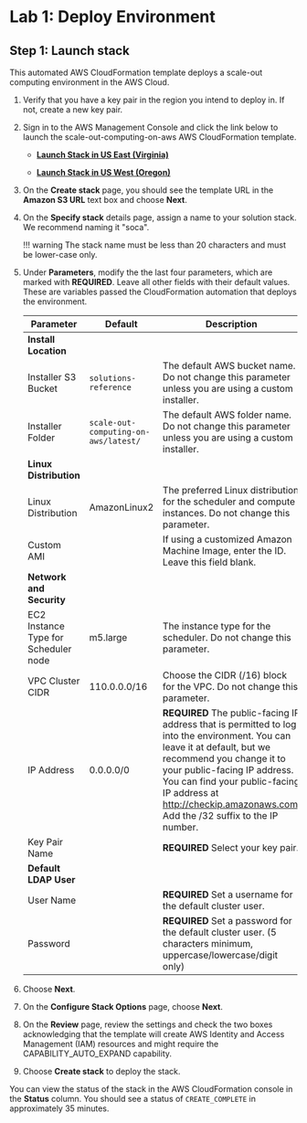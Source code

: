 # Lab 1: Deploy Environment

## Step 1: Launch stack

This automated AWS CloudFormation template deploys a scale-out computing environment in the AWS Cloud.

1. Verify that you have a key pair in the region you intend to deploy in.  If not, create a new key pair.

1. Sign in to the AWS Management Console and click the link below to launch the scale-out-computing-on-aws AWS CloudFormation template.

    * [**Launch Stack in US East (Virginia)**](https://console.aws.amazon.com/cloudformation/home?region=us-east-1#/stacks/new?&templateURL=https://s3.amazonaws.com/solutions-reference/scale-out-computing-on-aws/latest/scale-out-computing-on-aws.template)

    * [**Launch Stack in US West (Oregon)**](https://console.aws.amazon.com/cloudformation/home?region=us-west-2#/stacks/new?&templateURL=https://s3.amazonaws.com/solutions-reference/scale-out-computing-on-aws/latest/scale-out-computing-on-aws.template)

1. On the **Create stack** page, you should see the template URL in the **Amazon S3 URL** text box and choose **Next**.

1. On the **Specify stack** details page, assign a name to your solution stack.  We recommend naming it "soca".

    !!! warning
         The stack name must be less than 20 characters and must be lower-case only.

1. Under **Parameters**, modify the the last four parameters, which are marked with **REQUIRED**.  Leave all other fields with their default values.  These are variables passed the CloudFormation automation that deploys the environment.

    |Parameter|Default|Description
    ----------|-------|-----------
    |**Install Location**|
    |Installer S3 Bucket|`solutions-reference`|The default AWS bucket name. Do not change this parameter unless you are using a custom installer.
    |Installer Folder|`scale-out-computing-on-aws/latest/`|The default AWS folder name. Do not change this parameter unless you are using a custom installer.
    |**Linux Distribution**|
    |Linux Distribution|AmazonLinux2|The preferred Linux distribution for the scheduler and compute instances.  Do not change this parameter.
    |Custom AMI|<Optional input>|If using a customized Amazon Machine Image, enter the ID. Leave this field blank.
    |**Network and Security**|
    |EC2 Instance Type for Scheduler node|m5.large|The instance type for the scheduler.  Do not change this parameter.
    |VPC Cluster CIDR|110.0.0.0/16|Choose the CIDR (/16) block for the VPC. Do not change this parameter.
    |IP Address|0.0.0.0/0|**REQUIRED** The public-facing IP address that is permitted to log into the environment.  You can leave it at default, but we recommend you change it to your public-facing IP address. You can find your public-facing IP address at http://checkip.amazonaws.com.  Add the /32 suffix to the IP number. 
    |Key Pair Name|<Requires input>|**REQUIRED** Select your key pair.
    |**Default LDAP User**|
    |User Name|<Requires input>|**REQUIRED** Set a username for the default cluster user.
    |Password|<Requires input>|**REQUIRED** Set a password for the default cluster user. (5 characters minimum, uppercase/lowercase/digit only)

1. Choose **Next**.

1. On the **Configure Stack Options** page, choose **Next**.

1. On the **Review** page, review the settings and check the two boxes acknowledging that the template will create AWS Identity and Access Management (IAM) resources and might require the CAPABILITY_AUTO_EXPAND capability.

1. Choose **Create stack** to deploy the stack.

You can view the status of the stack in the AWS CloudFormation console in the **Status** column. You should see a status of `CREATE_COMPLETE` in approximately 35 minutes.
